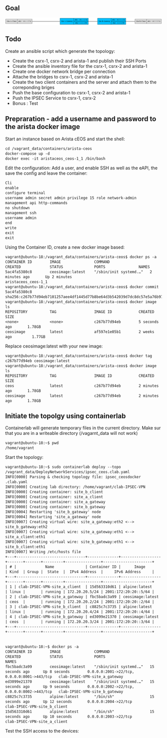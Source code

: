 ## Goal

![DeployNetworkServices Topology](./topology.png)

## Todo 
Create an ansible script which generate the topology:
- Create the csrx-1, csrx-2 and arista-1 and publish their SSH Ports
- Create the ansible inventory file for the csrx-1, csrx-2 and arista-1
- Create one docker network bridge per connection
- Attache the bridges to csrx-1, csrx-2 and arista-1
- Create the two client containers and the server and attach them to the correponding briges
- Push the base configuration to csrx-1, csrx-2 and arista-1
- Push the IPSEC Service to csrx-1, csrx-2
- Bonus : Test

## Prepraration - add a username and password to the arista docker image

Start an instance based on Arista cEOS and start the shell:
```
cd /vagrant_data/containers/arista-ceos
docker-compose up -d
docker exec -it aristaceos_ceos-1_1 /bin/bash
```

Edit the configuration: Add a user, and enable SSH as well as the eAPI, the save the config and leave the container:
```
Cli
enable
configure terminal
username admin secret admin privilege 15 role network-admin
management api http-commands
no shutdown
management ssh
username admin
end
write
exit
exit
```

Using the Container ID, create a new docker image based:

```
vagrant@ubuntu-18:/vagrant_data/containers/arista-ceos$ docker ps -a
CONTAINER ID        IMAGE               COMMAND                  CREATED             STATUS              PORTS               NAMES
5ac4fa5380c8        ceosimage:latest    "/sbin/init systemd.…"   2 minutes ago       Up 2 minutes                            aristaceos_ceos-1_1
vagrant@ubuntu-18:/vagrant_data/containers/arista-ceos$ docker commit 5ac4fa5380c8
sha256:c267b77d94eb7101257aee4df1445d77b8be64d3b542039d7dc8dc57e5a76b97
vagrant@ubuntu-18:/vagrant_data/containers/arista-ceos$ docker image ls
REPOSITORY          TAG                 IMAGE ID            CREATED             SIZE
<none>              <none>              c267b77d94eb        5 seconds ago       1.78GB
ceosimage           latest              af597e1e05b1        2 weeks ago         1.77GB
```

Replace ceosimage:latest with your new image:
```
vagrant@ubuntu-18:/vagrant_data/containers/arista-ceos$ docker tag c267b77d94eb ceosimage:latest
vagrant@ubuntu-18:/vagrant_data/containers/arista-ceos$ docker image ls
REPOSITORY          TAG                 IMAGE ID            CREATED             SIZE
ceos                latest              c267b77d94eb        2 minutes ago       1.78GB
ceosimage           latest              c267b77d94eb        2 minutes ago       1.78GB
```


## Initiate the topolgy using containerlab

Containerlab will generate temporary files in the current directory. Make sur that you are in a writeable directory (/vagarnt_data will not work)
```
vagrant@ubuntu-18:~$ pwd
/home/vagrant
```

Start the topology:
```
vagrant@ubuntu-18:~$ sudo containerlab deploy --topo /vagrant_data/DeployNetworkServices/ipsec_ceos.clab.yaml
INFO[0000] Parsing & checking topology file: ipsec_ceosdocker .clab.yaml
INFO[0000] Creating lab directory: /home/vagrant/clab-IPSEC-VPN
INFO[0000] Creating container: site_b_client
INFO[0000] Creating container: site_a_client
INFO[0000] Creating container: site_a_gateway
INFO[0000] Creating container: site_b_gateway
INFO[0004] Restarting 'site_b_gateway' node
INFO[0004] Restarting 'site_a_gateway' node
INFO[0007] Creating virtual wire: site_a_gateway:eth2 <--> site_b_gateway:eth2
INFO[0007] Creating virtual wire: site_a_gateway:eth1 <--> site_a_client:eth1
INFO[0007] Creating virtual wire: site_b_gateway:eth1 <--> site_b_client:eth1
INFO[0007] Writing /etc/hosts file
+---+-------------------------------+--------------+------------------+-------+-------+---------+----------------+----------------------+
| # |             Name              | Container ID |      Image       | Kind  | Group |  State  |  IPv4 Address  |     IPv6 Address     |
+---+-------------------------------+--------------+------------------+-------+-------+---------+----------------+----------------------+
| 1 | clab-IPSEC-VPN-site_a_client  | 15d563310d61 | alpine:latest    | linux |       | running | 172.20.20.5/24 | 2001:172:20:20::5/64 |
| 2 | clab-IPSEC-VPN-site_a_gateway | fbc5badc3a99 | ceosimage:latest | ceos  |       | running | 172.20.20.2/24 | 2001:172:20:20::2/64 |
| 3 | clab-IPSEC-VPN-site_b_client  | c8825c7c3735 | alpine:latest    | linux |       | running | 172.20.20.4/24 | 2001:172:20:20::4/64 |
| 4 | clab-IPSEC-VPN-site_b_gateway | ed3099e21370 | ceosimage:latest | ceos  |       | running | 172.20.20.3/24 | 2001:172:20:20::3/64 |
+---+-------------------------------+--------------+------------------+-------+-------+---------+----------------+----------------------+


vagrant@ubuntu-18:~$ docker ps -a
CONTAINER ID        IMAGE               COMMAND                  CREATED             STATUS              PORTS                                         NAMES
fbc5badc3a99        ceosimage:latest    "/sbin/init systemd.…"   15 seconds ago      Up 8 seconds        0.0.0.0:2001->22/tcp, 0.0.0.0:8001->443/tcp   clab-IPSEC-VPN-site_a_gateway
ed3099e21370        ceosimage:latest    "/sbin/init systemd.…"   15 seconds ago      Up 9 seconds        0.0.0.0:2002->22/tcp, 0.0.0.0:8002->443/tcp   clab-IPSEC-VPN-site_b_gateway
c8825c7c3735        alpine:latest       "/bin/sh"                15 seconds ago      Up 12 seconds       0.0.0.0:2004->22/tcp                          clab-IPSEC-VPN-site_b_client
15d563310d61        alpine:latest       "/bin/sh"                15 seconds ago      Up 10 seconds       0.0.0.0:2003->22/tcp                          clab-IPSEC-VPN-site_a_client
```

Test the SSH access to the devices: 
